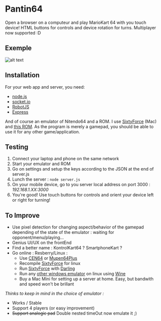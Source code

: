 # Pantin64
Open a browser on a computeur and play MarioKart 64 with you touch device!
HTML buttons for controls and device rotation for turns.
Multiplayer now supported :D

## Exemple
![alt text](./images/Pantin64_S_0.5.gif)

## Installation
For your web app and server, you need:
* [node.js](https://nodejs.org/en/)
* [socket.io](http://socket.io/)
* [RobotJS](https://github.com/octalmage/robotjs)
* [Express](https://www.npmjs.com/package/express)

And of course an emulator of Nitendo64 and a ROM. I use [SixtyForce](http://sixtyforce.com/) (Mac) and [this ROM](http://emu-fr.net/v1/module.php?page=programme_detail&type_programme=roms&i=1611).
As the program is merely a gamepad, you should be able to use it for any other game/application.

## Testing
1. Connect your laptop and phone on the same network
2. Start your emulator and ROM
3. Go on settings and setup the keys according to the JSON at the end of server.js
4. Lunch the server : `node server.js`
5. On your mobile device, go to you server local address on port 3000 : *192.168.1.XX:3000*
6. You're good! Use touch buttons for controls and orient your device left or right for turning!

## To Improve
* Use pixel detection for changing aspect/behavior of the gamepad depending of the state of the emulator : waiting for opponent/menu/playing...
* Genius UI/UX on the frontEnd
* Find a better name : KontrolKart64 ? SmartphoneKart ?
* Go online : Resberry/Linux :
  * Use [CEN64](https://github.com/tj90241/cen64) or [Mupen64Plus](http://www.mupen64plus.org/)
  * Recompile [SixtyForce](http://sixtyforce.com/) for linux
  * Run [SixtyForce](http://sixtyforce.com/) with [Darling](www.darlinghq.org)
  * Run any [other windows emulator](https://en.wikipedia.org/wiki/List_of_video_game_emulators#Nintendo_64) on linux using [Wine](https://www.winehq.org/)
  * Buy a Mac Mini for setting up a server at home. Easy, but bandwith and speed won't be brillant

*Thinks to keep in mind in the choice of emulator :*
  * Works / Stable
  * Support 4 players (or easy improvement)
  * ~~Support analogic pad~~ Double nested timeOut now emulate it ;)

